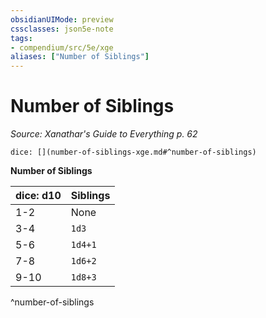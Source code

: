 ```yaml
---
obsidianUIMode: preview
cssclasses: json5e-note
tags:
- compendium/src/5e/xge
aliases: ["Number of Siblings"]
---
```

# Number of Siblings
*Source: Xanathar's Guide to Everything p. 62* 

`dice: [](number-of-siblings-xge.md#^number-of-siblings)`

**Number of Siblings**

| dice: d10 | Siblings |
|-----------|----------|
| 1-2 | None |
| 3-4 | `1d3` |
| 5-6 | `1d4+1` |
| 7-8 | `1d6+2` |
| 9-10 | `1d8+3` |
^number-of-siblings
